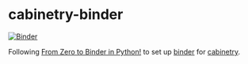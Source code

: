 # cabinetry-binder

[![Binder](https://mybinder.org/badge_logo.svg)](https://mybinder.org/v2/gh/alexander-held/cabinetry-binder/master?filepath=example.ipynb)

Following [From Zero to Binder in Python!](https://github.com/alan-turing-institute/the-turing-way/blob/master/workshops/boost-research-reproducibility-binder/workshop-presentations/zero-to-binder-python.md) to set up [binder](https://mybinder.org/) for [cabinetry](https://github.com/alexander-held/cabinetry/).
